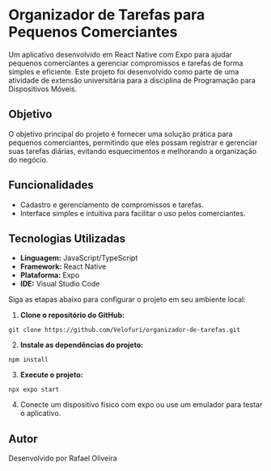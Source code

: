# Organizador de Tarefas para Pequenos Comerciantes

Um aplicativo desenvolvido em React Native com Expo para ajudar pequenos comerciantes a gerenciar compromissos e tarefas de forma simples e eficiente. Este projeto foi desenvolvido como parte de uma atividade de extensão universitária para a disciplina de Programação para Dispositivos Móveis.

## Objetivo

O objetivo principal do projeto é fornecer uma solução prática para pequenos comerciantes, permitindo que eles possam registrar e gerenciar suas tarefas diárias, evitando esquecimentos e melhorando a organização do negócio.

## Funcionalidades

- Cadastro e gerenciamento de compromissos e tarefas.
- Interface simples e intuitiva para facilitar o uso pelos comerciantes.

## Tecnologias Utilizadas

- **Linguagem:** JavaScript/TypeScript
- **Framework:** React Native
- **Plataforma:** Expo
- **IDE:** Visual Studio Code

Siga as etapas abaixo para configurar o projeto em seu ambiente local:

1. **Clone o repositório do GitHub:**
```nodejs
git clone https://github.com/Velofuri/organizador-de-tarefas.git
```

2. **Instale as dependências do projeto:**
```nodejs
npm install
```

3. **Execute o projeto:**
```nodejs
npx expo start
```

4. Conecte um dispositivo físico com expo ou use um emulador para testar o aplicativo.


## Autor
Desenvolvido por Rafael Oliveira












